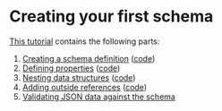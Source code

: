 # Creating your first schema

[This tutorial](https://json-schema.org/learn/getting-started-step-by-step) contains the following parts:

1. [Creating a schema definition](https://json-schema.org/learn/getting-started-step-by-step#create) ([code](./1-schema-definition.json))
2. [Defining properties](https://json-schema.org/learn/getting-started-step-by-step#define) ([code](./2-define-properties.json))
3. [Nesting data structures](https://json-schema.org/learn/getting-started-step-by-step#nest-data) ([code](./3-nested-data-structure.json))
4. [Adding outside references](https://json-schema.org/learn/getting-started-step-by-step#add-reference) ([code](./4-external-reference.json))
5. [Validating JSON data against the schema](https://json-schema.org/learn/getting-started-step-by-step#validate)